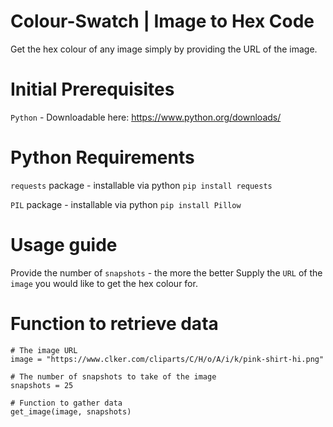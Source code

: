 # Colour-Swatch | Image to Hex Code
Get the hex colour of any image simply by providing the URL of the image.

# Initial Prerequisites 
`Python` - Downloadable here: https://www.python.org/downloads/

# Python Requirements 
`requests` package - installable via python `pip install requests`

`PIL` package - installable via python `pip install Pillow`


# Usage guide
Provide the number of `snapshots` - the more the better
Supply the `URL` of the `image` you would like to get the hex colour for.

# Function to retrieve data

```
# The image URL
image = "https://www.clker.com/cliparts/C/H/o/A/i/k/pink-shirt-hi.png"

# The number of snapshots to take of the image
snapshots = 25

# Function to gather data
get_image(image, snapshots)
```
